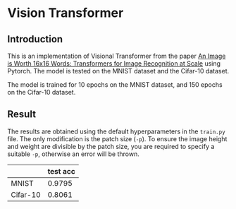 # Vision Transformer

## Introduction
This is an implementation of Visional Transformer from the paper [An Image is Worth 16x16 Words: Transformers for Image Recognition at Scale](https://arxiv.org/abs/2010.11929) using Pytorch. The model is tested on the MNIST dataset and the Cifar-10 dataset.

The model is trained for 10 epochs on the MNIST dataset, and 150 epochs on the Cifar-10 dataset.



## Result

The results are obtained using the default hyperparameters in the `train.py` file. The only modification is the patch size (`-p`). To ensure the image height and weight are divisible by the patch size, you are required to specify a suitable `-p`, otherwise an error will be thrown. 

|     |test acc |
|-----|--------|
|MNIST|0.9795     |
|Cifar-10|0.8061      |